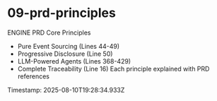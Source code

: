 # 09-prd-principles

ENGINE PRD Core Principles

- Pure Event Sourcing (Lines 44-49)
- Progressive Disclosure (Line 50)
- LLM-Powered Agents (Lines 368-429)
- Complete Traceability (Line 16)
Each principle explained with PRD references

Timestamp: 2025-08-10T19:28:34.933Z